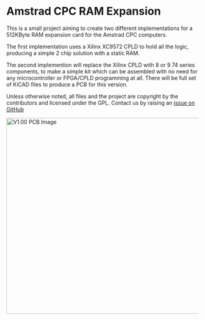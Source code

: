 # Amstrad CPC RAM Expansion

This is a small project aiming to create two different implementations for a 512KByte RAM expansion card for the Amstrad CPC computers.

The first implementation uses a Xilinx XC9572 CPLD to hold all the logic, producing a simple 2 chip solution with a static RAM.

The second implemention will replace the Xilinx CPLD with 8 or 9 74 series components, to make a simple kit which can be assembled with no need for any microcontroller or FPGA/CPLD programming at all. There will be full set of KiCAD files to produce a PCB for this version.


Unless otherwise noted, all files and the project are copyright by the contributors and licensed under the GPL. Contact us by raising an [issue on GitHub](https://github.com/revaldinho/cpc_ram_expansion/issues)


                            
<img src="https://github.com/revaldinho/cpld_ram_expansion/blob/master/img/CPC_512K_RAM_top_v1.00.png" alt="V1.00 PCB Image" width="512">
